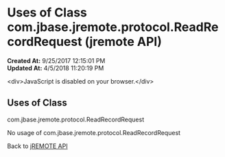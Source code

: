 # Uses of Class com.jbase.jremote.protocol.ReadRecordRequest (jremote API)

**Created At:** 9/25/2017 12:15:01 PM  
**Updated At:** 4/5/2018 11:20:19 PM  

<!--<br>    try {<br>        if (location.href.indexOf('is-external=true') == -1) {<br>            parent.document.title="Uses of Class com.jbase.jremote.protocol.ReadRecordRequest (jremote   API)";<br>        }<br>    }<br>    catch(err) {<br>    }<br>//-->&lt;div&gt;JavaScript is disabled on your browser.&lt;/div&gt;


<!--<br>  allClassesLink = document.getElementById("allclasses\_navbar\_top");<br>  if(window==top) {<br>    allClassesLink.style.display = "block";<br>  }<br>  else {<br>    allClassesLink.style.display = "none";<br>  }<br>  //-->

## Uses of Class
com.jbase.jremote.protocol.ReadRecordRequest

No usage of com.jbase.jremote.protocol.ReadRecordRequest

Back to [jREMOTE API](com_jbase_jremote_package-summary)
